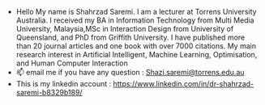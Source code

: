 - Hello My name is Shahrzad Saremi.
I am a lecturer at Torrens University Australia.
I received my BA in Information Technology from Multi Media University, Malaysia,MSc in Interaction Design from University of Queensland, and PhD from Griffith University. I have published more than 20 journal articles and one book with over 7000 citations.
My main research interest in Artificial Intelligent, Machine Learning, Optimisation, and Human Computer Interaction
- 📫 email me if you have any question : Shazi.saremi@torrens.edu.au
- This is my linkedin account : https://www.linkedin.com/in/dr-shahrzad-saremi-b8329b189/
<!---
Shazisaremi/Shazisaremi is a ✨ special ✨ repository because its `README.md` (this file) appears on your GitHub profile.
You can click the Preview link to take a look at your changes.
--->
